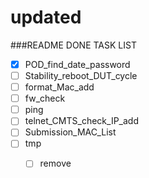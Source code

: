 # updated

###README DONE TASK LIST
- [x] POD_find_date_password
- [ ] Stability_reboot_DUT_cycle
- [ ] format_Mac_add
- [ ] fw_check
- [ ] ping
- [ ] telnet_CMTS_check_IP_add
- [ ] Submission_MAC_List
- [ ] tmp
    - [ ] remove 

